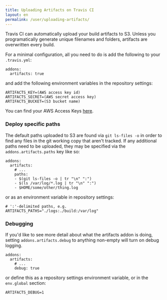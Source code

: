 ```yaml
---
title: Uploading Artifacts on Travis CI
layout: en
permalink: /user/uploading-artifacts/
---
```

<div id="toc">
</div>

Travis CI can automatically upload your build artifacts to S3. Unless you
programatically generate unique filenames and folders, artifacts are
overwritten every build.

For a minimal configuration, all you need to do is add the following to your `.travis.yml`:

    addons:
      artifacts: true

and add the following environment variables in the repository settings:

    ARTIFACTS_KEY=(AWS access key id)
    ARTIFACTS_SECRET=(AWS secret access key)
    ARTIFACTS_BUCKET=(S3 bucket name)

You can find your AWS Access Keys [here](https://console.aws.amazon.com/iam/home?#security_credential).

### Deploy specific paths

The default paths uploaded to S3 are found via `git ls-files -o` in
order to find any files in the git working copy that aren't tracked.
If any additional paths need to be uploaded, they may be specified via
the `addons.artifacts.paths` key like so:

    addons:
      artifacts:
        # ...
        paths:
        - $(git ls-files -o | tr "\n" ":")
        - $(ls /var/log/*.log | tr "\n" ":")
        - $HOME/some/other/thing.log

or as an environment variable in repository settings:

    # ':'-delimited paths, e.g.
    ARTIFACTS_PATHS="./logs:./build:/var/log"

### Debugging

If you'd like to see more detail about what the artifacts addon is
doing, setting `addons.artifacts.debug` to anything non-empty will turn
on debug logging.

    addons:
      artifacts:
        # ...
        debug: true

or define this as a repository settings environment variable, or in the `env.global` section:

    ARTIFACTS_DEBUG=1
